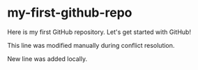 # my-first-github-repo
Here is my first GitHub repository. Let's get started with GitHub!

This line was modified manually during conflict resolution.

New line was added locally.